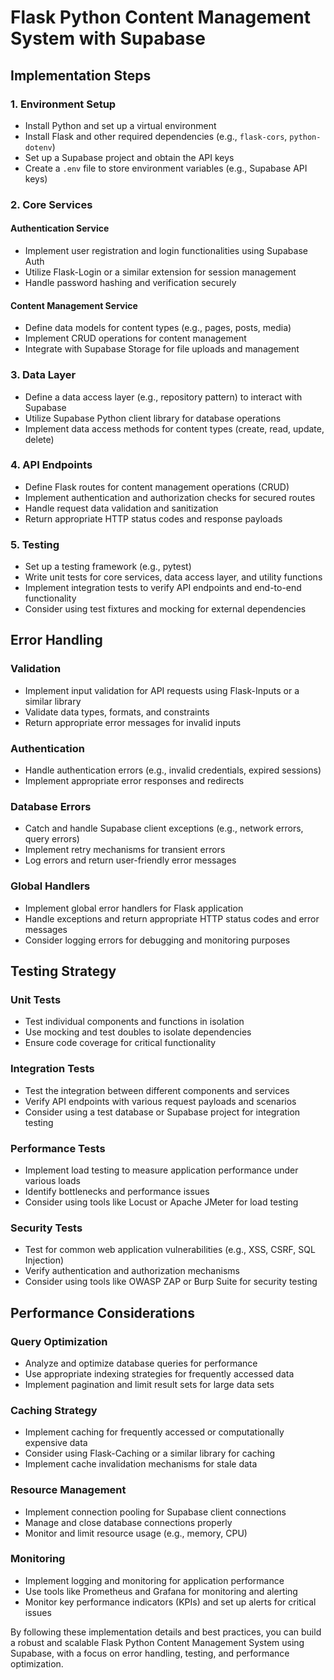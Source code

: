 # Flask Python Content Management System with Supabase

## Implementation Steps

### 1. Environment Setup

- Install Python and set up a virtual environment
- Install Flask and other required dependencies (e.g., `flask-cors`, `python-dotenv`)
- Set up a Supabase project and obtain the API keys
- Create a `.env` file to store environment variables (e.g., Supabase API keys)

### 2. Core Services

#### Authentication Service

- Implement user registration and login functionalities using Supabase Auth
- Utilize Flask-Login or a similar extension for session management
- Handle password hashing and verification securely

#### Content Management Service

- Define data models for content types (e.g., pages, posts, media)
- Implement CRUD operations for content management
- Integrate with Supabase Storage for file uploads and management

### 3. Data Layer

- Define a data access layer (e.g., repository pattern) to interact with Supabase
- Utilize Supabase Python client library for database operations
- Implement data access methods for content types (create, read, update, delete)

### 4. API Endpoints

- Define Flask routes for content management operations (CRUD)
- Implement authentication and authorization checks for secured routes
- Handle request data validation and sanitization
- Return appropriate HTTP status codes and response payloads

### 5. Testing

- Set up a testing framework (e.g., pytest)
- Write unit tests for core services, data access layer, and utility functions
- Implement integration tests to verify API endpoints and end-to-end functionality
- Consider using test fixtures and mocking for external dependencies

## Error Handling

### Validation

- Implement input validation for API requests using Flask-Inputs or a similar library
- Validate data types, formats, and constraints
- Return appropriate error messages for invalid inputs

### Authentication

- Handle authentication errors (e.g., invalid credentials, expired sessions)
- Implement appropriate error responses and redirects

### Database Errors

- Catch and handle Supabase client exceptions (e.g., network errors, query errors)
- Implement retry mechanisms for transient errors
- Log errors and return user-friendly error messages

### Global Handlers

- Implement global error handlers for Flask application
- Handle exceptions and return appropriate HTTP status codes and error messages
- Consider logging errors for debugging and monitoring purposes

## Testing Strategy

### Unit Tests

- Test individual components and functions in isolation
- Use mocking and test doubles to isolate dependencies
- Ensure code coverage for critical functionality

### Integration Tests

- Test the integration between different components and services
- Verify API endpoints with various request payloads and scenarios
- Consider using a test database or Supabase project for integration testing

### Performance Tests

- Implement load testing to measure application performance under various loads
- Identify bottlenecks and performance issues
- Consider using tools like Locust or Apache JMeter for load testing

### Security Tests

- Test for common web application vulnerabilities (e.g., XSS, CSRF, SQL Injection)
- Verify authentication and authorization mechanisms
- Consider using tools like OWASP ZAP or Burp Suite for security testing

## Performance Considerations

### Query Optimization

- Analyze and optimize database queries for performance
- Use appropriate indexing strategies for frequently accessed data
- Implement pagination and limit result sets for large data sets

### Caching Strategy

- Implement caching for frequently accessed or computationally expensive data
- Consider using Flask-Caching or a similar library for caching
- Implement cache invalidation mechanisms for stale data

### Resource Management

- Implement connection pooling for Supabase client connections
- Manage and close database connections properly
- Monitor and limit resource usage (e.g., memory, CPU)

### Monitoring

- Implement logging and monitoring for application performance
- Use tools like Prometheus and Grafana for monitoring and alerting
- Monitor key performance indicators (KPIs) and set up alerts for critical issues

By following these implementation details and best practices, you can build a robust and scalable Flask Python Content Management System using Supabase, with a focus on error handling, testing, and performance optimization.